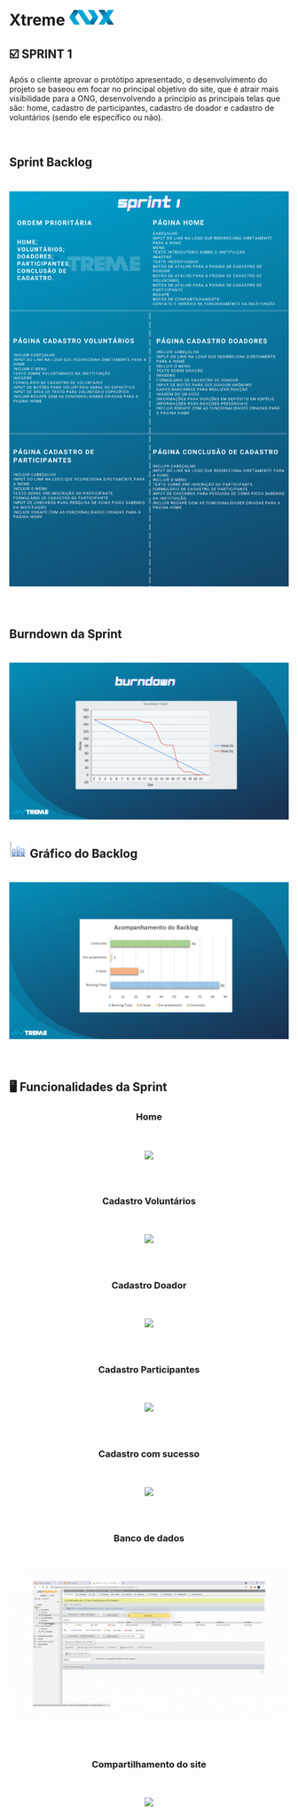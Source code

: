
# Xtreme ![Equipe Xtreme](../sprint1/equipe_xtreme_pequeno.png)

## :ballot_box_with_check: SPRINT 1

Após o cliente aprovar o protótipo apresentado, o desenvolvimento do projeto se baseou em focar no principal objetivo do site, que é atrair mais visibilidade para a ONG, desenvolvendo a principio as principais telas que são: home, cadastro de participantes, cadastro de doador e cadastro de voluntários (sendo ele específico ou não).

<br>

## Sprint Backlog 

<h1 align="center"> <img src = "../sprint1/sprint_bl_sprint1.png"/></h1>
<br>

## Burndown da Sprint

<h1 align="center"> <img src = "../sprint1/burndown.png"/></h1>

## <img src = "../sprint1/grafico.png"/> Gráfico do Backlog

<h1 align="center"> <img src = "../sprint1/grafico_backlog.png"/></h1>

<br>

## :desktop_computer: Funcionalidades da Sprint

<h3 align="center">Home</h3>

<h1 align="center"> <img src = "../sprint1/home.gif"/></h1>

<br>

<h3 align="center">Cadastro Voluntários</h3>

<h1 align="center"> <img src = "../sprint1/voluntarios.gif"/></h1>

<br>

<h3 align="center">Cadastro Doador</h3>

<h1 align="center"> <img src = "../sprint1/doadores.gif"/></h1>

<br>

<h3 align="center">Cadastro Participantes</h3>

<h1 align="center"> <img src = "../sprint1/participantes.gif"/></h1>

<br>

<h3 align="center">Cadastro com sucesso</h3>

<h1 align="center"> <img src = "../sprint1/cadastro_sucesso.gif"/></h1>

<br>

<h3 align="center">Banco de dados</h3>

<h1 align="center"> <img src = "../sprint1/banco_de_dados.gif"/></h1>

<br>

<h3 align="center">Compartilhamento do site</h3>

<h1 align="center"> <img src = "../sprint1/funcionalidade_compartilhamento.gif"/></h1>

<br>